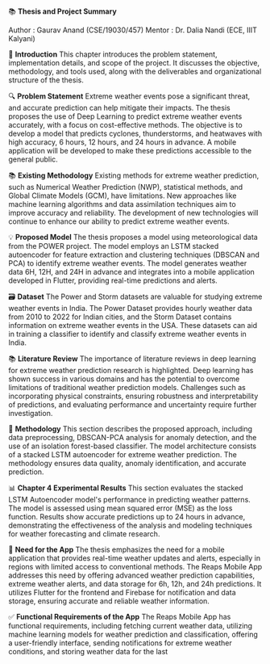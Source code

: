 📚 **Thesis and Project Summary**

Author : Gaurav Anand (CSE/19030/457) 
Mentor : Dr. Dalia Nandi (ECE, IIIT Kalyani)

📖 **Introduction**
This chapter introduces the problem statement, implementation details, and scope of the project. It discusses the objective, methodology, and tools used, along with the deliverables and organizational structure of the thesis.

🔍 **Problem Statement**
Extreme weather events pose a significant threat, and accurate prediction can help mitigate their impacts. The thesis proposes the use of Deep Learning to predict extreme weather events accurately, with a focus on cost-effective methods. The objective is to develop a model that predicts cyclones, thunderstorms, and heatwaves with high accuracy, 6 hours, 12 hours, and 24 hours in advance. A mobile application will be developed to make these predictions accessible to the general public.

📚 **Existing Methodology**
Existing methods for extreme weather prediction, such as Numerical Weather Prediction (NWP), statistical methods, and Global Climate Models (GCM), have limitations. New approaches like machine learning algorithms and data assimilation techniques aim to improve accuracy and reliability. The development of new technologies will continue to enhance our ability to predict extreme weather events.

💡 **Proposed Model**
The thesis proposes a model using meteorological data from the POWER project. The model employs an LSTM stacked autoencoder for feature extraction and clustering techniques (DBSCAN and PCA) to identify extreme weather events. The model generates weather data 6H, 12H, and 24H in advance and integrates into a mobile application developed in Flutter, providing real-time predictions and alerts.

🗃️ **Dataset**
The Power and Storm datasets are valuable for studying extreme weather events in India. The Power Dataset provides hourly weather data from 2010 to 2022 for Indian cities, and the Storm Dataset contains information on extreme weather events in the USA. These datasets can aid in training a classifier to identify and classify extreme weather events in India.

📚 **Literature Review**
The importance of literature reviews in deep learning for extreme weather prediction research is highlighted. Deep learning has shown success in various domains and has the potential to overcome limitations of traditional weather prediction models. Challenges such as incorporating physical constraints, ensuring robustness and interpretability of predictions, and evaluating performance and uncertainty require further investigation.

🔬 **Methodology**
This section describes the proposed approach, including data preprocessing, DBSCAN-PCA analysis for anomaly detection, and the use of an isolation forest-based classifier. The model architecture consists of a stacked LSTM autoencoder for extreme weather prediction. The methodology ensures data quality, anomaly identification, and accurate prediction.

📊 **Chapter 4 Experimental Results**
This section evaluates the stacked LSTM Autoencoder model's performance in predicting weather patterns. The model is assessed using mean squared error (MSE) as the loss function. Results show accurate predictions up to 24 hours in advance, demonstrating the effectiveness of the analysis and modeling techniques for weather forecasting and climate research.

📱 **Need for the App**
The thesis emphasizes the need for a mobile application that provides real-time weather updates and alerts, especially in regions with limited access to conventional methods. The Reaps Mobile App addresses this need by offering advanced weather prediction capabilities, extreme weather alerts, and data storage for 6h, 12h, and 24h predictions. It utilizes Flutter for the frontend and Firebase for notification and data storage, ensuring accurate and reliable weather information.

✅ **Functional Requirements of the App**
The Reaps Mobile App has functional requirements, including fetching current weather data, utilizing machine learning models for weather prediction and classification, offering a user-friendly interface, sending notifications for extreme weather conditions, and storing weather data for the last 
